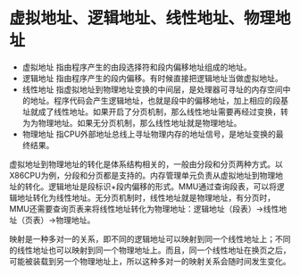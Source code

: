 # 虚拟地址、逻辑地址、线性地址、物理地址

- 虚拟地址
  指由程序产生的由段选择符和段内偏移地址组成的地址。
- 逻辑地址
  指由程序产生的段内偏移。有时候直接把逻辑地址当做虚拟地址。
- 线性地址
  指虚拟地址到物理地址变换的中间层，是处理器可寻址的内存空间中的地址。程序代码会产生逻辑地址，也就是段中的偏移地址，加上相应的段基址就成了线性地址。如果开启了分页机制，那么线性地址需要再经过变换，转为为物理地址。如果无分页机制，那么线性地址就是物理地址。
- 物理地址
  指CPU外部地址总线上寻址物理内存的地址信号，是地址变换的最终结果。

虚拟地址到物理地址的转化是体系结构相关的，一般由分段和分页两种方式。以X86CPU为例，分段和分页都是支持的。内存管理单元负责从虚拟地址到物理地址的转化。逻辑地址是段标识+段内偏移的形式。MMU通过查询段表，可以将逻辑地址转化为线性地址。无分页机制时，线性地址就是物理地址，有分页时，MMU还需要查询页表来将线性地址转化为物理地址：逻辑地址（段表）->线性地址（页表）->物理地址。

映射是一种多对一的关系，即不同的逻辑地址可以映射到同一个线性地址上；不同的线性地址也可以映射到同一个物理地址上。而且，同一个线性地址在换页之后，可能被装载到另一个物理地址上，所以这种多对一的映射关系会随时间发生变化。

